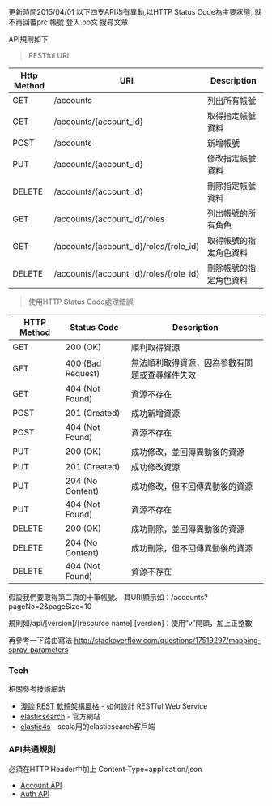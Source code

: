 
更新時間2015/04/01
以下四支API均有異動,以HTTP Status Code為主要狀態,
就不再回覆prc
帳號
登入
po文
搜尋文章


API規則如下
> RESTful URI

Http Method | URI | Description
----------- | --------- | -----------
GET | /accounts | 列出所有帳號
GET | /accounts/{account_id} | 取得指定帳號資料
POST | /accounts | 新增帳號
PUT | /accounts/{account_id} | 修改指定帳號資料
DELETE | /accounts/{account_id} | 刪除指定帳號資料
GET | /accounts/{account_id}/roles | 列出帳號的所有角色
GET | /accounts/{account_id}/roles/{role_id} | 取得帳號的指定角色資料
DELETE | /accounts/{account_id}/roles/{role_id} | 刪除帳號的指定角色資料


> 使用HTTP Status Code處理錯誤

HTTP Method | Status Code | 	Description
----------- | --------- | -----------
GET | 200 (OK) | 順利取得資源
GET | 400 (Bad Request) | 無法順利取得資源，因為參數有問題或查尋條件失效
GET | 404 (Not Found) | 資源不存在
POST | 201 (Created) | 成功新增資源
POST | 404 (Not Found) | 資源不存在
PUT | 200 (OK) | 成功修改，並回傳異動後的資源
PUT | 201 (Created) | 成功修改資源
PUT | 204 (No Content) | 成功修改，但不回傳異動後的資源
PUT | 404 (Not Found) | 資源不存在
DELETE | 200 (OK) | 成功刪除，並回傳異動後的資源
DELETE | 204 (No Content) | 成功刪除，但不回傳異動後的資源
DELETE | 404 (Not Found) | 資源不存在

假設我們要取得第二頁的十筆帳號。
其URI顯示如：/accounts?pageNo=2&pageSize=10

規則如/api/[version]/[resource name]
[version]：使用”v”開頭，加上正整數

再參考一下路由寫法
http://stackoverflow.com/questions/17519297/mapping-spray-parameters

### Tech
相關參考技術網站

* [淺談 REST 軟體架構風格] - 如何設計 RESTful Web Service
* [elasticsearch] - 官方網站
* [elastic4s] - scala用的elasticsearch客戶端

[淺談 REST 軟體架構風格]:http://blog.toright.com/posts/1399/%E6%B7%BA%E8%AB%87-rest-%E8%BB%9F%E9%AB%94%E6%9E%B6%E6%A7%8B%E9%A2%A8%E6%A0%BC-part-ii-%E5%A6%82%E4%BD%95%E8%A8%AD%E8%A8%88-restful-web-service.html
[elasticsearch]:http://www.elasticsearch.org/
[elastic4s]:https://github.com/sksamuel/elastic4s

### API共通規則
必須在HTTP Header中加上
Content-Type=application/json

* [Account API](https://bitbucket.org/joow/joowback/src/25790612db0885f14e6e99f6f3ecd26937124044/doc/account.md?at=master)
* [Auth API](https://bitbucket.org/joow/joowback/src/0d3d3fbff58cf654bb13d186731f3f76bc898767/doc/auth.md?at=master)